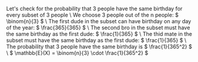 Let's check for the probability that 3 people have the same birthday for every subset of 3 people \\
We choose 3 people out of the n people: $ \binom{n}{3} $ \\
The first dude in the subset can have birthday on any day of the year: $ \frac{365}{365} $ \\
The second bro in the subset must have the same birthday as the first dude: $ \frac{1}{365} $ \\
The thid mate in the subset must have the same birthday as the first dude: $ \frac{1}{365} $ \\
The probability that 3 people have the same birthday is $ \frac{1}{365^2} $ \\
$ \mathbb{E}(X) = \binom{n}{3} \cdot \frac{1}{365^2} $
